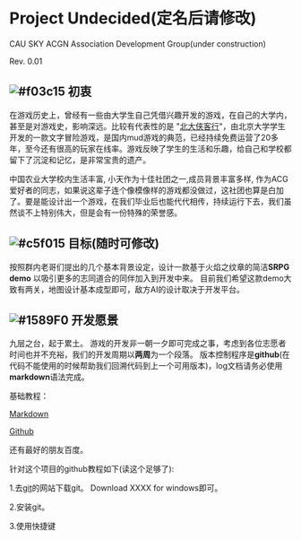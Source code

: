 # Project Undecided(定名后请修改)

CAU SKY ACGN Association Development Group(under construction)

Rev. 0.01

## ![#f03c15](https://placehold.it/15/f03c15/000000?text=+) 初衷

在游戏历史上，曾经有一些由大学生自己凭借兴趣开发的游戏，在自己的大学内，甚至是对游戏史，影响深远。比较有代表性的是 "[北大侠客行](http://hk.pkuxkx.com/)"，由北京大学学生开发的一款文字冒险游戏，是国内mud游戏的典范，已经持续免费运营了20多年，至今还有很高的玩家在线率。游戏反映了学生的生活和乐趣，给自己和学校都留下了沉淀和记忆，是非常宝贵的遗产。

中国农业大学校内生活丰富, 小天作为十佳社团之一,成员背景丰富多样, 作为ACG爱好者的同志，如果说这辈子连个像模像样的游戏都没做过，这社团也算是白加了。要是能设计出一个游戏，在我们毕业后也能代代相传，持续运行下去，我们虽然谈不上特别伟大，但是会有一份特殊的荣誉感。

## ![#c5f015](https://placehold.it/15/c5f015/000000?text=+) 目标(随时可修改)

按照群内老哥们提出的几个基本背景设定，设计一款基于火焰之纹章的简洁**SRPG demo** 以吸引更多的志同道合的同伴加入到开发中来。 目前我们希望这款demo大致有两关，地图设计基本成型即可，敌方AI的设计取决于开发平台。

## ![#1589F0](https://placehold.it/15/1589F0/000000?text=+) 开发愿景

九层之台，起于累土。 游戏的开发非一朝一夕即可完成之事，考虑到各位志愿者时间也并不充裕，我们的开发周期以**两周**为一个段落。 版本控制程序是**github**(在代码不能使用的时候帮助我们回溯代码到上一个可用版本)，log文档请务必使用**markdown**语法完成。

基础教程：

[Markdown](https://www.jianshu.com/p/q81RER)

[Github](https://guides.github.com/activities/hello-world/)

还有最好的朋友百度。

针对这个项目的github教程如下(读这个足够了):

1.去[git](https://git-scm.com/)的网站下载git。 Download XXXX for windows即可。

2.安装git。

3.使用快捷键